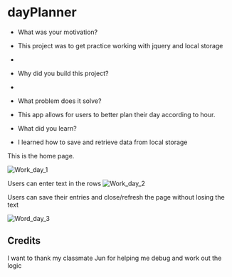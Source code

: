 # dayPlanner

- What was your motivation?
- This project was to get practice working with jquery and local storage
-
- Why did you build this project? 
- 
- What problem does it solve?
- This app allows for users to better plan their day according to hour.

- What did you learn?
- I learned how to save and retrieve data from local storage





This is the home page.

![Work_day_1](https://user-images.githubusercontent.com/85265225/123387276-76a9c380-d54c-11eb-8d66-e3aa30f9a2aa.png)



Users can enter text in the rows
![Work_day_2](https://user-images.githubusercontent.com/85265225/123387304-7e696800-d54c-11eb-89d9-165497614310.png)





Users can save their entries and close/refresh the page without losing the text

![Word_day_3](https://user-images.githubusercontent.com/85265225/123388117-4dd5fe00-d54d-11eb-8bf1-213f3a45f0eb.png)



## Credits
I want to thank my classmate Jun for helping me debug and work out the logic

